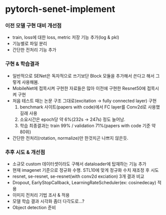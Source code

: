 # pytorch-senet-implement

### 이전 모델 구현 대비 개선점

- train, loss에 대한 loss, metric 저장 기능 추가(log & pkl)
- 기능별로 파일 분리
- 간단한 전처리 기능 추가

### 구현 & 학습결과

- 일반적으로 SENet은 독자적으로 쓰기보단 Block 모듈을 추가해서 쓴다고 해서 그렇게 사용해봄.
- MobileNet에 접목시켜 구현한 자료들은 많아 이전에 구현한 Resnet50에 접목시켜 구현
- 처음 테스트 때는 논문 구조 그대로(excitation -> fully connected layer) 구현
    1. benchmark 사이트(papers with code)에서 FC layer를 Conv2d로 사용했길래 사용
    2. 소요시간은 epoch당 약 6%(232s -> 247s) 정도 늘어남.
    3. 학습 최종결과는 train 99% / validation 71%(papers with code 기준 약 80위)
- 간단한 전처리(rotation, normalize)만 한것치곤 나쁘지 않은듯.

### 추후 시도 & 개선점

- 소규모 custom 데이터셋이라도 구해서 dataloader에 탑재하는 기능 추가
- 현재 imagenet 기준으로 정규화 수행. STL10에 맞게 정규화 수치 재조정 후 시도
- resnet, se-resnet, se-resnet(with conv2d exciation) 3개 결과 비교
- Dropout, EarlyStopCallback, LearningRateScheduler(ex: cosinedecay) 적용
- 이미지 전처리 기법 조사 & 적용
- 모델 학습 결과 시각화 좀더 다각도로...?
- Object detection 준비
